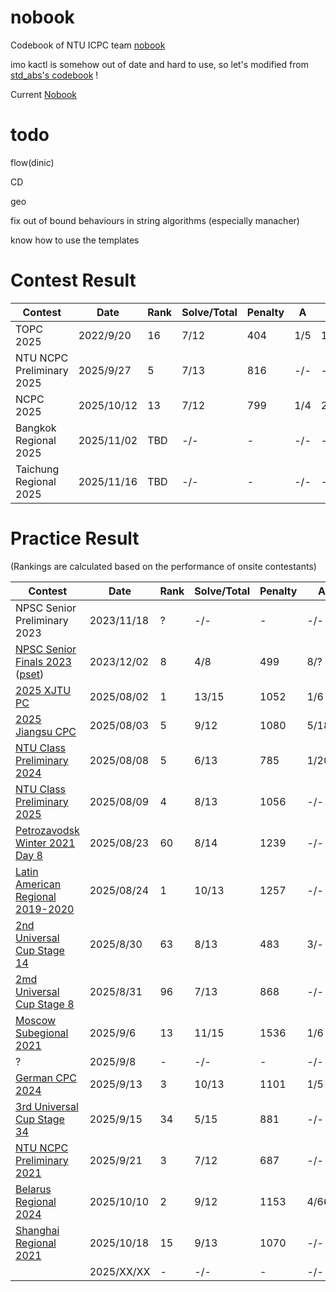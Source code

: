 # nobook

Codebook of NTU ICPC team [nobook](https://codeforces.com/team/177341)

imo kactl is somehow out of date and hard to use, so let's modified from [std_abs's codebook](https://github.com/abc864197532/std_abs) !

Current [Nobook](https://github.com/PsychoPinkQ/nobook/blob/build/codebook.pdf)

# todo
flow(dinic)

CD

geo

fix out of bound behaviours in string algorithms (especially manacher)

know how to use the templates

# Contest Result

| Contest | Date | Rank | Solve/Total | Penalty | A | B | C | D | E | F | G | H | I | J | K | L | M | N | O |
| - | - | - | - | - | - | - | - | - | - | - | - | - | - | - | - | - | - | - | - |
| TOPC 2025 | 2022/9/20 | 16 | 7/12 | 404 | 1/5 | 1/8 | 1/25 | 1/21 | 4/- | -/- | -/- | -/- | 6/- | 2/145 | 1/88 | 2/72 |  |  |  |
| NTU NCPC Preliminary 2025 | 2025/9/27 | 5 | 7/13 | 816 | -/- | -/- | -/- | 1/138 | 3/240 | -/- | 1/162 | 3/- | 3/20 | 2/41 | 1/89 | -/- | 1/26 |  |  |
| NCPC 2025 | 2025/10/12 | 13 | 7/12 | 799 | 1/4 | 2/25 | 2/50 | 6/- | 1/22 | 5/208 | 1/261 | 1/109 | 1/- | -/- | -/- | -/- |  |  |  |
| Bangkok Regional 2025 | 2025/11/02 | TBD | -/- | - | -/- | -/- | -/- | -/- | -/- | -/- | -/- | -/- | -/- | -/- | -/- | -/- |  |  |  |
| Taichung Regional 2025  | 2025/11/16 | TBD | -/- | - | -/- | -/- | -/- | -/- | -/- | -/- | -/- | -/- | -/- | -/- | -/- | -/- |  |  |  |


# Practice Result

(Rankings are calculated based on the performance of onsite contestants)

| Contest | Date | Rank | Solve/Total | Penalty | A | B | C | D | E | F | G | H | I | J | K | L | M | N | O |
| - | - | - | - | - | - | - | - | - | - | - | - | - | - | - | - | - | - | - | - |
| NPSC Senior Preliminary 2023| 2023/11/18 | ? | -/- | - | -/- | -/- | -/- | -/- | -/- | -/- | -/- | -/- | -/- | -/- | -/- | -/- |  |  |  |
| [NPSC Senior Finals 2023](https://www.youtube.com/watch?v=PQs-G6AO7Is&list=PLjXPYRCTSLlRwc4IVMnQqHl2y2Ti8YST5&index=7) ([pset](https://tioj.ck.tp.edu.tw/problems/tag/2023-NPSC-fin-sen)) | 2023/12/02 | 8 | 4/8 | 499 | 8/? | 1/? | -/- | -/- | 1/? | -/- | 4/- | 1/? |  |  |  |  |  |  |  |
| [2025 XJTU PC](https://codeforces.com/gym/105937) | 2025/08/02 | 1 | 13/15 | 1052 | 1/6 | 1/10 | 1/16 | 1/48 | 1/28 | 5/37 | -/- | 2/169 | 2/152 | 1/56 | -/- | 1/219 | 1/100  | 1/79 | 1/32 |
| [2025 Jiangsu CPC](https://codeforces.com/gym/105945) | 2025/08/03 | 5 | 9/12 | 1080 | 5/189 | -/- | 2/160 | 1/15 | -/- | 7/99 | 1/42 | 1/56 | 1/33 | 3/126 | 1/100 | -/- |  |  |  |
| [NTU Class Preliminary 2024](https://codeforces.com/gym/105292) | 2025/08/08 | 5 | 6/13 | 785 | 1/20 | -/- | 5/132 | 5/71 | -/- | 9/- | -/- | 1/28 | -/- | -/- | -/- | 1/5 | 6/249 |  |  |
| [NTU Class Preliminary 2025](https://codeforces.com/gym/106033) | 2025/08/09 | 4 | 8/13 | 1056 | -/- | 1/43 | -/- | -/- | 1/48 | 3/141 | 3/186 | 1/- | 1/86 | 2/42 | -/- | 2/77 | 2/297 |  |  |
| [Petrozavodsk Winter 2021 Day 8](https://codeforces.com/gym/102956) | 2025/08/23 | 60 | 8/14 | 1239 | -/- | -/- | 1/94 | 2/164 | 12/248 | -/- | 1/23 | -/- | 1/25 | 1/16 | 1/- | -/- | 1/38 | 7/271 |  |
| [Latin American Regional 2019-2020](https://codeforces.com/gym/102428) | 2025/08/24 | 1 | 10/13 | 1257 | -/- | 1/- | 3/234 | 4/155 | 1/19 | 1/81 | 1/64 | -/- | 1/88 | 1/284 | 1/36 | 2/180 | 1/6 |  |  |
| [2nd Universal Cup Stage 14](https://codeforces.com/gym/105465) | 2025/8/30 | 63 | 8/13 | 483 | 3/- | 1/4 | 1/160 | -/- | 1/53 | 1/78 | 1/109 | -/- | -/- | 1/11 | 1/24 | 1/- | 1/45 |  |  |
| [2md Universal Cup Stage 8](https://contest.ucup.ac/contest/1404) | 2025/8/31 | 96 | 7/13 | 868 | -/- | 1/126 | 1/165 | -/- | -/- | -/- | 1/22 | 1/180 | 2/141 | -/- | 3/94 | 1/- | 4/20 |  |  |
| [Moscow Subegional 2021](https://codeforces.com/gym/104848) | 2025/9/6 | 13 | 11/15 | 1536 | 1/6 | -/- | 1/238 | 1/141 | 3/242 | 2/6 | 3/32 | 5/49 | 3/- | 1/121 | -/- | 1/229 | 6/178 | 1/14 | 2/ |
| ? | 2025/9/8 | - | -/- | - | -/- | -/- | -/- | -/- | -/- | -/- | -/- | -/- | -/- | -/- | -/- | -/- |  |  |  |
|[German CPC 2024](https://codeforces.com/gym/105394) | 2025/9/13 | 3 | 10/13 | 1101 | 1/5 | 1/15 | 1/152 | 1/168 | 3/144 | 1/- | 3/211 | -/- | 1/25 | -/- | 1/19 | 3/231 | 1/11 |  |  |
| [3rd Universal Cup Stage 34](https://qoj.ac/contest/1965) | 2025/9/15 | 34 | 5/15 | 881 | -/- | -/- | -/- | -/- | -/- | -/- | -/- | -/- | -/- | -/- | -/- | -/- | -/- | -/- | -/- |
| [NTU NCPC Preliminary 2021](https://codeforces.com/gym/103328/) | 2025/9/21 | 3 | 7/12 | 687 | -/- | -/- | -/- | -/- | -/- | -/- | -/- | -/- | -/- | -/- | -/- | -/- |  |  |  |
| [Belarus Regional 2024](https://codeforces.com/gym/105535) | 2025/10/10 | 2 | 9/12 | 1153 | 4/66 | 1/238 | 14/- | -/- | 1/61 | -/- | 1/113 | 2/15 | 1/297 | 4/124 | 1/33 | 3/26 |  |  |  |
| [Shanghai Regional 2021](https://codeforces.com/gym/103446) | 2025/10/18 | 15 | 9/13 | 1070 | -/- | -/- | -/- | 1/32 | 1/8 | 9/- | 1/26 | 1/123 | 2/141 | 2/175 | 2/69 | 1/241 | 6/95 |  |  |
| | 2025/XX/XX | - | -/- | - | -/- | -/- | -/- | -/- | -/- | -/- | -/- | -/- | -/- | -/- | -/- | -/- |  |  |  |
